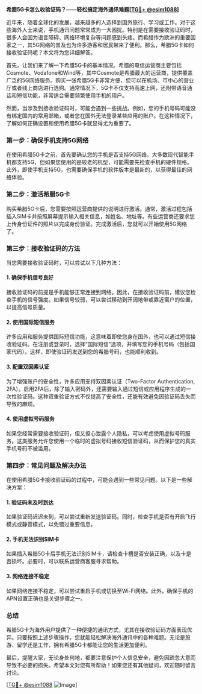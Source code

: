 **希腊5G卡怎么收验证码？——轻松搞定海外通讯难题[[TG💪+ @esim1088](https://t.me/s/esim1088)]**

近年来，随着全球化的发展，越来越多的人选择到国外旅行、学习或工作。对于这些海外人士来说，手机通讯问题常常成为一大困扰。特别是在需要接收验证码时，很多人会因为语言障碍、网络环境复杂等问题感到头疼。而希腊作为欧洲的重要国家之一，其5G网络的普及也为许多游客和居民带来了便利。那么，希腊5G卡如何接收验证码呢？本文将为您详细解答。

首先，让我们来了解一下希腊5G卡的基本情况。希腊的电信运营商主要包括Cosmote、Vodafone和Wind等，其中Cosmote是希腊最大的运营商，提供覆盖广泛的5G网络服务。购买一张希腊5G卡非常方便，您可以在机场、市中心的营业厅或者线上商店进行选购。通常情况下，5G卡不仅支持高速上网，还附带语音通话和短信功能，非常适合需要频繁使用手机的用户。

然而，当涉及到接收验证码时，可能会遇到一些挑战。例如，您的手机号码可能没有绑定国内的常用邮箱，或者您在国外无法登录某些应用的账户。在这种情况下，了解如何正确设置和使用希腊5G卡就显得尤为重要了。

### 第一步：确保手机支持5G网络

在使用希腊5G卡之前，首先要确认您的手机是否支持5G网络。大多数现代智能手机都支持5G，但如果您使用的是较老的机型，可能需要先检查手机的硬件规格。此外，即使手机支持5G，也需要确保手机的软件版本是最新的，以获得最佳的网络体验。

### 第二步：激活希腊5G卡

购买希腊5G卡后，您需要按照运营商提供的说明进行激活。通常，激活过程包括插入SIM卡并按照屏幕提示输入相关信息，如姓名、地址等。有些运营商还要求您上传身份证件的照片以完成身份验证。完成激活后，您就可以开始使用5G网络了。

### 第三步：接收验证码的方法

当您需要接收验证码时，可以尝试以下几种方法：

#### 1. 确保手机信号良好

接收验证码的前提是手机能够正常连接到网络。因此，在接收验证码前，建议您检查手机的信号强度。如果信号较弱，可以尝试移动到开阔地带或靠近窗户的位置，以提高信号质量。

#### 2. 使用国际短信服务

许多应用和服务提供国际短信功能，这意味着即使您身在国外，也可以通过短信接收验证码。在注册或登录时，选择“国际短信”选项，并填写您的手机号码（包括国家代码）。这样，即使验证码发送到您的希腊号码，也能顺利收到。

#### 3. 配置双因素认证

为了增强账户的安全性，许多应用支持双因素认证（Two-Factor Authentication, 2FA）。启用2FA后，除了输入密码外，还需要输入通过短信或应用程序生成的一次性验证码。这种双重验证方式不仅提高了安全性，还能有效避免因验证码丢失而导致的麻烦。

#### 4. 使用虚拟号码服务

如果您经常需要接收验证码，但又担心泄露个人隐私，可以考虑使用虚拟号码服务。这类服务允许您使用一个临时的虚拟号码接收短信验证码，从而保护您的真实手机号码不被滥用。

### 第四步：常见问题及解决办法

在使用希腊5G卡接收验证码的过程中，可能会遇到一些常见问题。以下是一些解决方案：

#### 1. 验证码未及时到达

如果验证码迟迟未到，可以尝试重新发送验证码。同时，检查手机是否有开启飞行模式或静音模式，以免错过重要信息。

#### 2. 手机无法识别SIM卡

如果插入希腊5G卡后手机无法识别SIM卡，请检查卡槽是否安装正确，以及卡是否损坏。必要时，可以联系运营商客服寻求帮助。

#### 3. 网络连接不稳定

如果网络连接不稳定，可以尝试重启手机或切换至Wi-Fi网络。此外，确保手机的APN设置正确也是关键步骤之一。

### 总结

希腊5G卡为海外用户提供了一种便捷的通讯方式，尤其在接收验证码方面表现优异。只要按照上述步骤操作，您就能轻松解决海外通讯中的各种难题。无论是旅游、留学还是工作，拥有希腊5G卡都能让您的生活更加便利。

最后，提醒大家，无论身处何地，都要注意保护个人信息安全，避免因疏忽大意而导致不必要的损失。希望本文对您有所帮助！如果您还有其他疑问，欢迎随时留言讨论。

[[TG💪+ @esim1088](https://t.me/s/esim1088) ![Image](https://i.postimg.cc/4NQfJmqS/Snipaste-2025-05-13-00-14-12.png)]